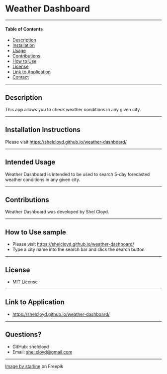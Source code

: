 # **Weather Dashboard**

___

#### **Table of Contents**
* [Description](#description)
* [Installation](#installation)
* [Usage](#usage)
* [Contributions](#contributions)
* [How to Use](#instructions)
* [License](#license)
* [Link to Application](#link)
* [Contact](#contact)

___

<div id="description"></div>

## **Description**
This app allows you to check weather conditions in any given city.

___

<div id="installation"></div>

## **Installation Instructions**
Please visit https://shelcloyd.github.io/weather-dashboard/

___

<div id="usage"></div>

## **Intended Usage**
Weather Dashboard is intended to be used to search 5-day forecasted weather conditions in any given city.

___

<div id="contributions"></div>

## **Contributions**
Weather Dashboard was developed by Shel Cloyd.

___

<div id="instructions"></div>

## **How to Use sample**
* Please visit https://shelcloyd.github.io/weather-dashboard/
* Type a city name into the search bar and click the search button

___

<div id="license"></div>

## **License**
* MIT License

___

<div id="link"></div>

## **Link to Application**
* https://shelcloyd.github.io/weather-dashboard/

___

<div id="contact"></div>

## **Questions?**
* GitHub: shelcloyd
* Email:  shel.cloyd@gmail.com

---
<a href="https://www.freepik.com/free-vector/blue-sky-with-clouds-background-elegant_9191622.htm#query=weather%20background&position=1&from_view=search&track=sph">Image by starline</a> on Freepik